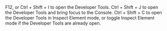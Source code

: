 
F12, or Ctrl + Shift + I to open the Developer Tools.
Ctrl + Shift + J to open the Developer Tools and bring focus to the Console.
Ctrl + Shift + C to open the Developer Tools in Inspect Element mode, or toggle Inspect Element mode if the Developer Tools are already open.